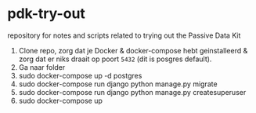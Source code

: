 # pdk-try-out
repository for notes and scripts related to trying out the Passive Data Kit

1.	Clone repo, zorg dat je Docker & docker-compose hebt geinstalleerd & zorg dat er niks draait op poort `5432` (dit is posgres default).
2.	Ga naar folder
3.	sudo docker-compose up -d postgres
4.	sudo docker-compose run django python manage.py migrate
5.	sudo docker-compose run django python manage.py createsuperuser
6.	sudo docker-compose up


